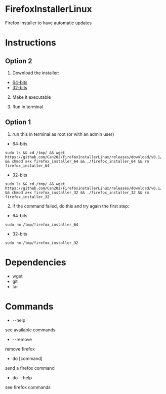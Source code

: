 # FirefoxInstallerLinux
Firefox Installer to have automatic updates

# Instructions

## Option 2

1. Download the installer:
- [64-bits](https://github.com/Can202/FirefoxInstallerLinux/releases/download/v0.1/firefox_installer_64)
- [32-bits](https://github.com/Can202/FirefoxInstallerLinux/releases/download/v0.1/firefox_installer_32)

2. Make it executable

3. Run in terminal

## Option 1

1. run this in terminal as root (or with an admin user)

- 64-bits
~~~
sudo ls && cd /tmp/ && wget https://github.com/Can202/FirefoxInstallerLinux/releases/download/v0.1/firefox_installer_64 && chmod a+x firefox_installer_64 && ./firefox_installer_64 && rm firefox_installer_64
~~~
- 32-bits
~~~
sudo ls && cd /tmp/ && wget https://github.com/Can202/FirefoxInstallerLinux/releases/download/v0.1/firefox_installer_32 && chmod a+x firefox_installer_32 && ./firefox_installer_32 && rm firefox_installer_32
~~~

2. if the command failed, do this and try again the first step:

- 64-bits
~~~
sudo rm /tmp/firefox_installer_64
~~~
- 32-bits
~~~
sudo rm /tmp/firefox_installer_32
~~~

# Dependencies

- wget
- git
- tar

# Commands

- --help

see available commands

- --remove

remove firefox

- do [command]

send a firefox command

- do --help

see firefox commands
